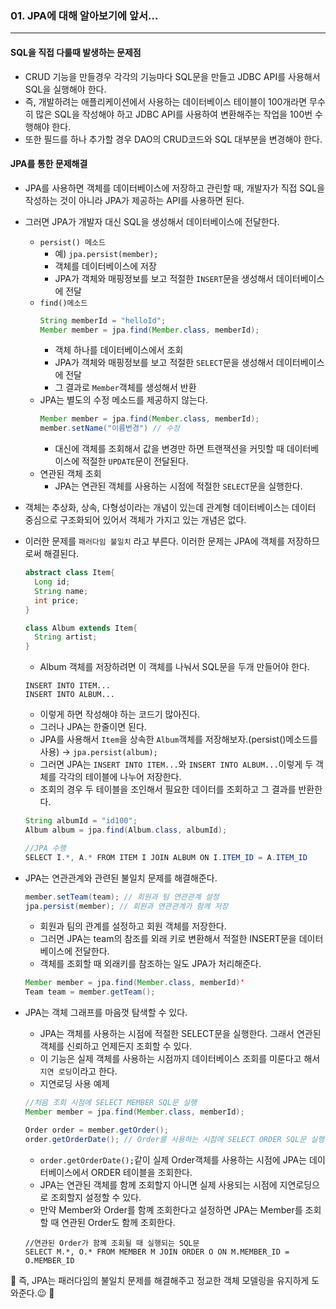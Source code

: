 ### 01. JPA에 대해 알아보기에 앞서...
---
#### SQL을 직접 다룰때 발생하는 문제점
+ CRUD 기능을 만들경우 각각의 기능마다 SQL문을 만들고 JDBC API를 사용해서 SQL을 실행해야 한다.
+ 즉, 개발하려는 애플리케이션에서 사용하는 데이터베이스 테이블이 100개라면 무수히 많은 SQL을 작성해야 하고 JDBC API를 사용하여 변환해주는 작업을 100번 수행해야 한다.
+ 또한 필드를 하나 추가할 경우 DAO의 CRUD코드와 SQL 대부분을 변경해야 한다.

#### JPA를 통한 문제해결
+ JPA를 사용하면 객체를 데이터베이스에 저장하고 관린할 때, 개발자가 직접 SQL을 작성하는 것이 아니라 JPA가 제공하는 API를 사용하면 된다.
+ 그러면 JPA가 개발자 대신 SQL을 생성해서 데이터베이스에 전달한다.
  + `persist() 메소드`
    + 예) `jpa.persist(member);`
    + 객체를 데이터베이스에 저장
    + JPA가 객체와 매핑정보를 보고 적절한 `INSERT`문을 생성해서 데이터베이스에 전달
  + `find()메소드`
    ```java
    String memberId = "helloId";
    Member member = jpa.find(Member.class, memberId);
    ```
    + 객체 하나를 데이터베이스에서 조회
    +  JPA가 객체와 매핑정보를 보고 적절한 `SELECT`문을 생성해서 데이터베이스에 전달
    +  그 결과로 `Member`객체를 생성해서 반환
  + JPA는 별도의 수정 메소드를 제공하지 않는다.
    ```java
    Member member = jpa.find(Member.class, memberId);
    member.setName("이름변경") // 수정
    ```
    + 대신에 객체를 조회해서 값을 변경만 하면 트랜잭션을 커밋할 때 데이터베이스에 적절한 `UPDATE`문이 전달된다.
  + 연관된 객체 조회
    + JPA는 연관된 객체를 사용하는 시점에 적절한 `SELECT`문을 실행한다.

+ 객체는 추상화, 상속, 다형성이라는 개념이 있는데 관계형 데이터베이스는 데이터 중심으로 구조화되어 있어서 객체가 가지고 있는 개념은 없다.
+ 이러한 문제를 `패러다임 불일치` 라고 부른다. 이러한 문제는 JPA에 객체를 저장하므로써 해결된다.
  ```java
  abstract class Item{
    Long id;
    String name;
    int price;
  }

  class Album extends Item{
    String artist;
  }
  ```
  + Album 객체를 저장하려면 이 객체를 나눠서 SQL문을 두개 만들어야 한다.
  ```
  INSERT INTO ITEM...
  INSERT INTO ALBUM...
  ```
  + 이렇게 하면 작성해야 하는 코드기 많아진다.
  + 그러나 JPA는 한줄이면 된다.
  + JPA를 사용해서 `Item`을 상속한 `Album`객체를 저장해보자.(persist()메소드를 사용) -> `jpa.persist(album);`
  + 그러면 JPA는 `INSERT INTO ITEM...`와 `INSERT INTO ALBUM...`이렇게 두 객체를 각각의 테이블에 나누어 저장한다.
  + 조회의 경우 두 테이블을 조인해서  필요한 데이터를 조회하고 그 결과를 반환한다.
  ```java
  String albumId = "id100";
  Album album = jpa.find(Album.class, albumId);

  //JPA 수행
  SELECT I.*, A.* FROM ITEM I JOIN ALBUM ON I.ITEM_ID = A.ITEM_ID
  ```
+ JPA는 연관관계와 관련된 불일치 문제를 해결해준다.
  ```java
  member.setTeam(team); // 회원과 팀 연관관계 설정 
  jpa.persist(member); // 회원과 연관관계가 함께 저장
  ```
  + 회원과 팀의 관계를 설정하고 회원 객체를 저장한다.
  + 그러면 JPA는 team의 참조를 외래 키로 변환해서 적절한 INSERT문을 데이터베이스에 전달한다.
  + 객체를 조회할 때 외래키를 참조하는 일도 JPA가 처리해준다.
  ```java
  Member member = jpa.find(Member.class, memberId)'
  Team team = member.getTeam();
  ```
+ JPA는 객체 그래프를 마음껏 탐색할 수 있다.
  + JPA는 객체를 사용하는 시점에 적절한 SELECT문을 실행한다. 그래서 연관된 객체를 신뢰하고 언제든지 조회할 수 있다.
  + 이 기능은 실제 객체를 사용하는 시점까지 데이터베이스 조회를 미룬다고 해서 `지연 로딩`이라고 한다.
  + 지연로딩 사용 예제
  ```java
  //처음 조회 시점에 SELECT MEMBER SQL문 실행
  Member member = jpa.find(Member.class, memberId);

  Order order = member.getOrder();
  order.getOrderDate(); // Order를 사용하는 시점에 SELECT ORDER SQL문 실행
  ```
  + `order.getOrderDate();`같이 실제 Order객체를 사용하는 시점에 JPA는 데이터베이스에서 ORDER 테이블을 조회한다.
  + JPA는 연관된 객체를 함께 조회할지 아니면 실제 사용되는 시점에 지연로딩으로 조회할지 설정할 수 있다.
  + 만약 Member와 Order를 함꼐 조회한다고 설정하면 JPA는 Member를 조회할 때 연관된 Order도 함께 조회한다.
  ```
  //연관된 Order가 함꼐 조회될 때 실행되는 SQL문
  SELECT M.*, O.* FROM MEMBER M JOIN ORDER O ON M.MEMBER_ID = O.MEMBER_ID
  ```

🎁 즉, JPA는 패러다임의 불일치 문제를 해결해주고 정교한 객체 모델링을 유지하게 도와준다.😉 🎁









